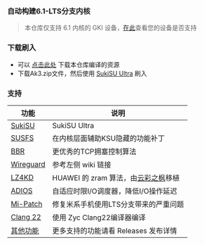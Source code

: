 ### 自动构建6.1-LTS分支内核

> 本仓库仅支持 6.1 内核的 GKI 设备，[在此](https://source.android.com/docs/core/architecture/kernel/gki-release-builds?hl=zh-cn)查看您的设备是否支持

### 下载刷入
- 可以 [点击此处](https://github.com/OgayCn/GKI-Kernel-Action/releases) 下载本仓库编译的资源
- 下载Ak3.zip文件，然后使用 [SukiSU Ultra](https://github.com/ShirkNeko/SukiSU-Ultra) 刷入

### 支持
| 功能 | 说明 |
| --- | --- |
| [SukiSU](https://github.com/ShirkNeko/SukiSU-Ultra) | SukiSU Ultra |
| [SUSFS](https://gitlab.com/simonpunk/susfs4ksu) | 在内核层面辅助KSU隐藏的功能补丁 |
| [BBR](https://blog.thinkin.top/archives/ke-pu-bbrdao-di-shi-shi-me) | 更优秀的TCP拥塞控制算法 |
| [Wireguard](https://zh.wikipedia.org/wiki/WireGuard) | 参考左侧 wiki 链接 |
| [LZ4KD](https://github.com/ShirkNeko/SukiSU_patch/tree/main/other) | HUAWEI 的 zram 算法，由[云彩之枫](https://github.com/yspbwx2010)移植 |
| [ADIOS](https://github.com/firelzrd/adios) | 自适应时限I/O调度器，降低I/O操作延迟 |
| [Mi-Patch](https://github.com/OgayCn/Kernel-Patch) | 修复米系手机使用LTS分支带来的严重问题 |
| [Clang 22](https://github.com/ZyCromerZ/Clang) | 使用 Zyc Clang22编译器编译 |
| [其他功能](https://github.com/OgayCn/Kernel-Action/releases) | 更多支持的功能请看 Releases 发布详情 |